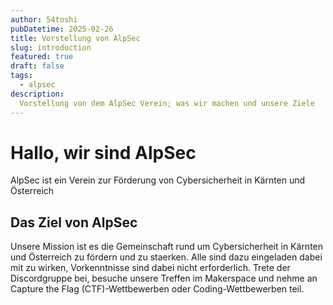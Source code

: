 ```yaml
---
author: 54toshi
pubDatetime: 2025-02-26
title: Vorstellung von AlpSec
slug: introduction
featured: true
draft: false
tags:
  - alpsec
description:
  Vorstellung von dem AlpSec Verein; was wir machen und unsere Ziele
---
```


# Hallo, wir sind AlpSec
AlpSec ist ein Verein zur Förderung von Cybersicherheit in Kärnten und Österreich

## Das Ziel von AlpSec
Unsere Mission ist es die Gemeinschaft rund um Cybersicherheit in Kärnten und Österreich zu fördern und zu staerken. Alle sind dazu eingeladen dabei mit zu wirken, Vorkenntnisse sind dabei nicht erforderlich. Trete der Discordgruppe bei, besuche unsere Treffen im Makerspace und nehme an Capture the Flag (CTF)-Wettbewerben oder Coding-Wettbewerben teil.

